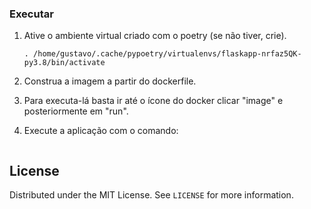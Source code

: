 
### Executar

1. Ative o ambiente virtual criado com o poetry (se não tiver, crie).
   ```No meu caso:
   . /home/gustavo/.cache/pypoetry/virtualenvs/flaskapp-nrfaz5QK-py3.8/bin/activate
   ```
2. Construa a imagem a partir do dockerfile.

3. Para executa-lá basta ir até o ícone do docker clicar "image" e posteriormente em "run".

4. Execute a aplicação com o comando:
    ```python app.py
    ```
## License

Distributed under the MIT License. See `LICENSE` for more information.
